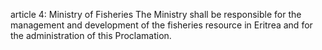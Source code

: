 article 4: Ministry of Fisheries
The Ministry shall be responsible for the management and development of the fisheries resource in Eritrea and for the administration of this Proclamation.
<ul>
</ul>